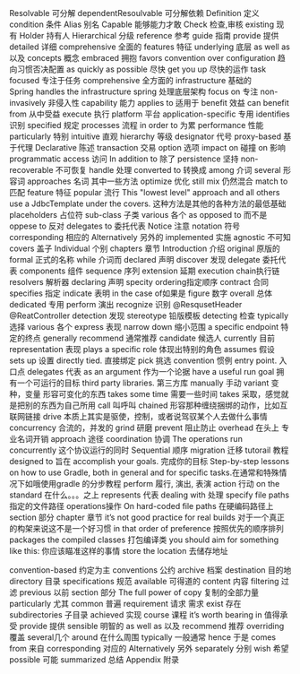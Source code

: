 Resolvable 可分解 dependentResoulvable 可分解依赖
Definition 定义
condition 条件
Alias 别名
Capable 能够能力才敢
Check 检查,审核
existing 现有
Holder 持有人
Hierarchical 分级
reference  参考
guide 指南
provide 提供
detailed 详细
comprehensive 全面的
features 特征
underlying 底层
as well as 以及
concepts 概念
embraced 拥抱
favors convention over configuration 趋向习惯否决配置
as quickly as possible 尽快
get you up 尽快的运作
task focused 专注于任务
comprehensive  全方面的
infrastructure 基础的  
Spring handles the infrastructure spring 处理底层架构
focus on 专注
non-invasively 非侵入性
capability  能力
applies to 适用于
benefit 效益 can benefit from  从中受益
execute  执行
platform 平台
application-specific 专用
identifies  识别
specified  规定
processes 流程
in order to 为累
performance 性能
particularly 特别
intuitive 直观
hierarchy 等级
designator 代号
proxy-based 基于代理
Declarative 陈述
transaction 交易
option  选项
impact on  碰撞 on 影响
programmatic 
access 访问
In addition to 除了
persistence  坚持
non-recoverable 不可恢复
handle 处理
converted to 转换成
among 介词 several 形容词 approaches 名词 其中一些方法
optimize 优化
still mix 仍然混合
match to 匹配
feature 特征
popular 流行
This "lowest level" approach and all others use a JdbcTemplate under the covers. 这种方法是其他的各种方法的最低基础
placeholders 占位符
sub-class 子类
various 各个
as opposed to 而不是
oppese to 反对
delegates to 委托代表
Notice 注意
notation 符号
corresponding 相应的
Alternatively 另外的
implemented 实施
agnostic 不可知
covers 盖子
Individual 个别
chapters 章节
Introduction 介绍
original 原版的
formal 正式的名称
while 介词而
declared 声明
discover 发现
delegate 委托代表
components 组件
sequence 序列
extension 延期
execution chain执行链
resolvers 解析器
declaring 声明
specity ordering指定顺序
contract 合同
specifies 指定
indicate 表明
in the case of如果是
figure 数字
overall 总体
dedicated 专用
perform  演出
recognize 识别
@ResqusetHeader
@ReatController
detection 发现
stereotype 铅版模板
detecting 检查
typically 选择
various 各个
express 表现
narrow down 缩小范围
a specific endpoint 特定的终点
generally recommend 通常推荐
candidate  候选人
currently 目前
representation 表现
plays a specific role 体现出特别的角色
assumes 假设
sets up 设置
directly tied. 直接绑定
pick 挑选
convention 惯例
entry point. 入口点
delegates 代表
as an argument 作为一个论据
have a useful run goal  拥有一个可运行的目标
third party libraries.  第三方库
manually 手动
variant 变种，变量  形容可变化的东西
takes some time 需要一些时间
takes  采取，感觉就是把别的东西为自己所用
call 叫呼叫
chained 形容那种缠绕捆绑的动作，比如互联网链接
drive 本质上其实是驱使，控制，或者说驾驭某个人去做什么事情
concurrency 合流的，并发的
grind 研磨
prevent 阻止防止
overhead 在头上  专业名词开销
approach 途径
coordination 协调
The operations run concurrently 这个协议运行的同时
Sequential 顺序
migration 迁移
tutorail 教程
designed to 旨在
accomplish your goals. 完成你的目标
Step-by-step lessons on how to use Gradle, both in general and for specific tasks.在通常和特殊情况下如哦使用gradle 的分步教程
perform 履行, 演出, 表演
action  行动
on the standard 在什么。。。之上
represents 代表
dealing with  处理
specify file paths  指定的文件路径
operations操作
On hard-coded file paths 在硬编码路径上
section  部分
chapter 章节
it’s not good practice for real builds 对于一个真正的构架来说这不是一个好习惯
in that order of preference 按照优先的顺序排列
packages the compiled classes 打包编译类
you should aim for something like this: 你应该瞄准这样的事情
store the location 去储存地址


convention-based 约定为主
conventions 公约
archive 档案
destination 目的地
directory 目录
specifications 规范
available 可得道的
content 内容
filtering 过滤
previous 以前
section 部分
The full power of copy  复制的全部力量
particularly 尤其
common 普遍
requirement 请求 需求
exist 存在
subdirectories 子目录
achieved 实现
course 课程
it’s worth bearing in  值得承受
provide 提供
sensible 明智的
as well as 以及
recommend 推荐
overriding 覆盖
several几个
around 在什么周围
typically 一般通常
hence 于是
comes from 来自
corresponding 对应的
Alternatively 另外
separately 分别
wish 希望
possible 可能
summarized 总结
Appendix 附录
